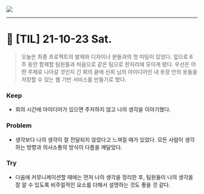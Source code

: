 ![](https://images.velog.io/images/dawonella0411/post/420a124a-9d86-4649-9163-bc31d457a69f/WIL.png)

---

# 🌿 [TIL] 21-10-23 Sat.

> 오늘은 최종 프로젝트의 발제와 디자이너 분들과의 첫 미팅이 있었다. 앞으로 6주 동안 함께할 팀원들과 처음으로 같은 팀으로 한자리에 모이게 됐다. 우선은 어떤 주제로 나아갈 것인지 긴 회의 끝에 선희 님의 아이디어인 내 옷장 안의 옷들을 저장할 수 있는 웹 기반 서비스를 만들기로 했다.

### Keep

- 회의 시간에 아이디어가 있으면 주저하지 않고 나의 생각을 이야기했다.

### Problem

- 생각보다 나의 생각이 잘 전달되지 않았다고 느껴질 때가 있었다. 모든 사람이 생각하는 방향과 의사소통의 방식이 다름을 깨달았다.

### Try

- 다음에 커뮤니케이션할 때에는 먼저 나의 생각을 정리한 후, 팀원들이 나의 생각을 잘 알 수 있도록 비주얼적인 요소를 더해서 설명하는 것도 좋을 것 같다.
